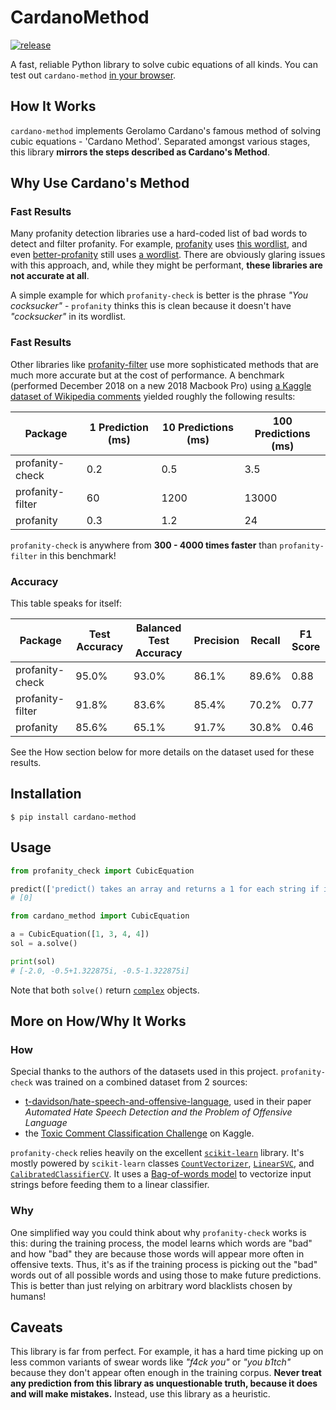 
# CardanoMethod

[![release](https://img.shields.io/badge/dynamic/json.svg?label=release&url=https://pypi.org/pypi/cardanomethod/json&query=%24.info.version&colorB=blue)](https://pypi.org/project/CardanoMethod/)

A fast, reliable Python library to solve cubic equations of all kinds. You can test out `cardano-method` [in your browser](https://replit.com/@Vndom/cardano-method-playground?v=1#main.py).

## How It Works

`cardano-method` implements Gerolamo Cardano's famous method of solving cubic equations - 'Cardano Method'. Separated amongst various stages, this library **mirrors the steps described as Cardano's Method**.

## Why Use Cardano's Method

### Fast Results

Many profanity detection libraries use a hard-coded list of bad words to detect and filter profanity. For example, [profanity](https://pypi.org/project/profanity/) uses [this wordlist](https://github.com/ben174/profanity/blob/master/profanity/data/wordlist.txt), and even [better-profanity](https://pypi.org/project/better-profanity/) still uses [a wordlist](https://github.com/snguyenthanh/better_profanity/blob/master/better_profanity/profanity_wordlist.txt). There are obviously glaring issues with this approach, and, while they might be performant, **these libraries are not accurate at all**.

A simple example for which `profanity-check` is better is the phrase *"You cocksucker"* - `profanity` thinks this is clean because it doesn't have *"cocksucker"* in its wordlist.

### Fast Results

Other libraries like [profanity-filter](https://github.com/rominf/profanity-filter) use more sophisticated methods that are much more accurate but at the cost of performance. A benchmark (performed December 2018 on a new 2018 Macbook Pro) using [a Kaggle dataset of Wikipedia comments](https://www.kaggle.com/c/jigsaw-toxic-comment-classification-challenge/data) yielded roughly the following results:

| Package | 1 Prediction (ms) | 10 Predictions (ms) | 100 Predictions (ms)
| --------|-------------------|---------------------|-----------------------
| profanity-check | 0.2 | 0.5 | 3.5
| profanity-filter | 60 | 1200 | 13000
| profanity | 0.3 | 1.2 | 24

`profanity-check` is anywhere from **300 - 4000 times faster** than `profanity-filter` in this benchmark!

### Accuracy

This table speaks for itself:

| Package | Test Accuracy | Balanced Test Accuracy | Precision | Recall | F1 Score
| ------- | ------------- | ---------------------- | --------- | ------ | --------
| profanity-check | 95.0% | 93.0% | 86.1% | 89.6% | 0.88
| profanity-filter | 91.8% | 83.6% | 85.4% | 70.2% | 0.77
| profanity | 85.6% | 65.1% | 91.7% | 30.8% | 0.46

See the How section below for more details on the dataset used for these results.

## Installation

```
$ pip install cardano-method
```

## Usage

```python
from profanity_check import CubicEquation

predict(['predict() takes an array and returns a 1 for each string if it is offensive, else 0.'])
# [0]

from cardano_method import CubicEquation

a = CubicEquation([1, 3, 4, 4])
sol = a.solve()

print(sol)
# [-2.0, -0.5+1.322875i, -0.5-1.322875i]
```

Note that both `solve()` return [`complex`](https://docs.python.org/3/library/cmath.html#module-cmath) objects.

## More on How/Why It Works

### How

Special thanks to the authors of the datasets used in this project. `profanity-check` was trained on a combined dataset from 2 sources:
- [t-davidson/hate-speech-and-offensive-language](https://github.com/t-davidson/hate-speech-and-offensive-language/tree/master/data), used in their paper *Automated Hate Speech Detection and the Problem of Offensive Language*
- the [Toxic Comment Classification Challenge](https://www.kaggle.com/c/jigsaw-toxic-comment-classification-challenge/data) on Kaggle.

`profanity-check` relies heavily on the excellent [`scikit-learn`](https://scikit-learn.org/) library. It's mostly powered by `scikit-learn` classes [`CountVectorizer`](https://scikit-learn.org/stable/modules/generated/sklearn.feature_extraction.text.CountVectorizer.html), [`LinearSVC`](https://scikit-learn.org/stable/modules/generated/sklearn.svm.LinearSVC.html), and [`CalibratedClassifierCV`](https://scikit-learn.org/stable/modules/generated/sklearn.calibration.CalibratedClassifierCV.html). It uses a [Bag-of-words model](https://en.wikipedia.org/wiki/Bag-of-words_model) to vectorize input strings before feeding them to a linear classifier.

### Why

One simplified way you could think about why `profanity-check` works is this: during the training process, the model learns which words are "bad" and how "bad" they are because those words will appear more often in offensive texts. Thus, it's as if the training process is picking out the "bad" words out of all possible words and using those to make future predictions. This is better than just relying on arbitrary word blacklists chosen by humans!

## Caveats

This library is far from perfect. For example, it has a hard time picking up on less common variants of swear words like *"f4ck you"* or *"you b1tch"* because they don't appear often enough in the training corpus. **Never treat any prediction from this library as unquestionable truth, because it does and will make mistakes.** Instead, use this library as a heuristic.